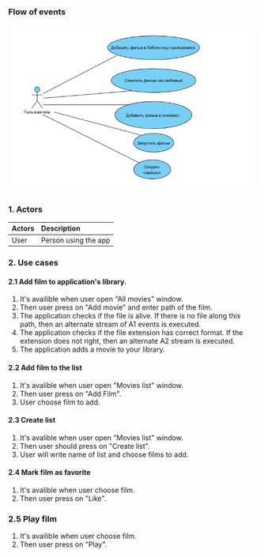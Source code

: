### Flow of events

![Flow of events](https://github.com/ussnik209/FilmManager/blob/master/Diagrams/use%20case.png)

### 1. Actors

| Actors | Description |
|:--|:--|
| User | Person using the app |

### 2. Use cases
#### 2.1 Add film to application's library.
1. It's availible when user open "All movies" window.
2. Then user press on "Add movie" and enter path of the film.
3. The application checks if the file is alive. If there is no file along this path, then an alternate stream of A1 events is executed.
4. The application checks if the file extension has correct format. If the extension does not right, then an alternate A2 stream is executed.
5. The application adds a movie to your library.
#### 2.2 Add film to the list
1. It's avalible when user open "Movies list" window.
2. Then user press on "Add Film".
3. User choose film to add.
#### 2.3 Create list
1. It's avalible when user open "Movies list" window.
2. Then user should press on "Create list".
3. User will write name of list and choose films to add.
#### 2.4 Mark film as favorite
1. It's avalible when user choose film.
2. Then user press on "Like".
### 2.5 Play film
1. It's availible when user choose film.
2. Then user press on "Play".
